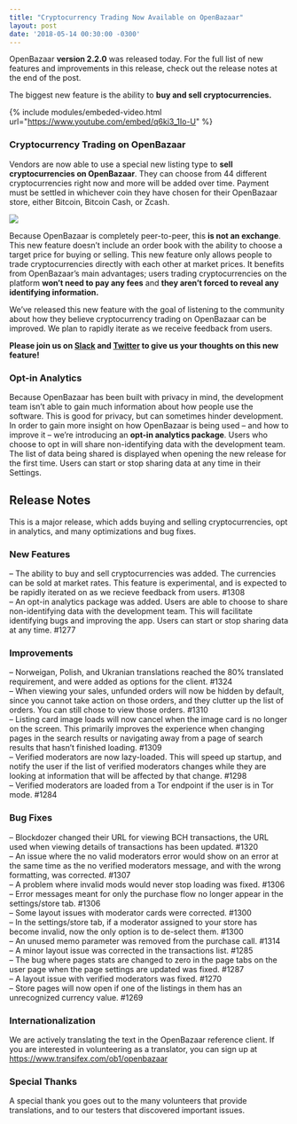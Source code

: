 ```yaml
---
title: "Cryptocurrency Trading Now Available on OpenBazaar" 
layout: post
date: '2018-05-14 00:30:00 -0300'
---
```

        
OpenBazaar **version 2.2.0** was released today. For the full list of new features and improvements in this release, check out the release notes at the end of the post.

The biggest new feature is the ability to **buy and sell cryptocurrencies.**

{% include modules/embeded-video.html url="https://www.youtube.com/embed/q6ki3_1Io-U" %}

### Cryptocurrency Trading on OpenBazaar

  
Vendors are now able to use a special new listing type to **sell cryptocurrencies on OpenBazaar**. They can choose from 44 different cryptocurrencies right now and more will be added over time. Payment must be settled in whichever coin they have chosen for their OpenBazaar store, either Bitcoin, Bitcoin Cash, or Zcash.

![](https://www.openbazaar.org/wp-content/uploads/2018/05/cryptolistings-1024x648.gif)

Because OpenBazaar is completely peer-to-peer, this **is not an exchange**. This new feature doesn’t include an order book with the ability to choose a target price for buying or selling. This new feature only allows people to trade cryptocurrencies directly with each other at market prices. It benefits from OpenBazaar’s main advantages; users trading cryptocurrencies on the platform **won’t need to pay any fees** and **they aren’t forced to reveal any identifying information.**

We’ve released this new feature with the goal of listening to the community about how they believe cryptocurrency trading on OpenBazaar can be improved. We plan to rapidly iterate as we receive feedback from users.

**Please join us on [Slack](https://openbazaar.org/slack) and [Twitter](https://twitter.com/openbazaar) to give us your thoughts on this new feature!**

### Opt-in Analytics

Because OpenBazaar has been built with privacy in mind, the development team isn’t able to gain much information about how people use the software. This is good for privacy, but can sometimes hinder development. In order to gain more insight on how OpenBazaar is being used – and how to improve it – we’re introducing an **opt-in analytics package**. Users who choose to opt in will share non-identifying data with the development team. The list of data being shared is displayed when opening the new release for the first time. Users can start or stop sharing data at any time in their Settings.

Release Notes
-------------

This is a major release, which adds buying and selling cryptocurrencies, opt in analytics, and many optimizations and bug fixes.

### New Features

– The ability to buy and sell cryptocurrencies was added. The currencies can be sold at market rates. This feature is experimental, and is expected to be rapidly iterated on as we recieve feedback from users. #1308  
– An opt-in analytics package was added. Users are able to choose to share non-identifying data with the development team. This will facilitate identifying bugs and improving the app. Users can start or stop sharing data at any time. #1277

### Improvements

– Norweigan, Polish, and Ukranian translations reached the 80% translated requirement, and were added as options for the client. #1324  
– When viewing your sales, unfunded orders will now be hidden by default, since you cannot take action on those orders, and they clutter up the list of orders. You can still chose to view those orders. #1310  
– Listing card image loads will now cancel when the image card is no longer on the screen. This primarily improves the experience when changing pages in the search results or navigating away from a page of search results that hasn’t finished loading. #1309  
– Verified moderators are now lazy-loaded. This will speed up startup, and notify the user if the list of verified moderators changes while they are looking at information that will be affected by that change. #1298  
– Verified moderators are loaded from a Tor endpoint if the user is in Tor mode. #1284

### Bug Fixes

– Blockdozer changed their URL for viewing BCH transactions, the URL used when viewing details of transactions has been updated. #1320  
– An issue where the no valid moderators error would show on an error at the same time as the no verified moderators message, and with the wrong formatting, was corrected. #1307  
– A problem where invalid mods would never stop loading was fixed. #1306  
– Error messages meant for only the purchase flow no longer appear in the settings/store tab. #1306  
– Some layout issues with moderator cards were corrected. #1300  
– In the settings/store tab, if a moderator assigned to your store has become invalid, now the only option is to de-select them. #1300  
– An unused memo parameter was removed from the purchase call. #1314  
– A minor layout issue was corrected in the transactions list. #1285  
– The bug where pages stats are changed to zero in the page tabs on the user page when the page settings are updated was fixed. #1287  
– A layout issue with verified moderators was fixed. #1270  
– Store pages will now open if one of the listings in them has an unrecognized currency value. #1269

### Internationalization

We are actively translating the text in the OpenBazaar reference client. If you are interested in volunteering as a translator, you can sign up at https://www.transifex.com/ob1/openbazaar

### Special Thanks

A special thank you goes out to the many volunteers that provide translations, and to our testers that discovered important issues.